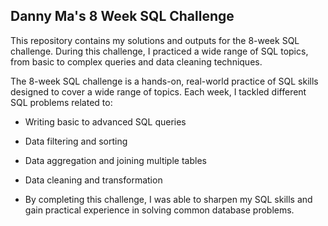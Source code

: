 ## Danny Ma's 8 Week SQL Challenge 

This repository contains my solutions and outputs for the 8-week SQL challenge. During this challenge, I practiced a wide range of SQL topics, from basic to complex queries and data cleaning techniques.

The 8-week SQL challenge is a hands-on, real-world practice of SQL skills designed to cover a wide range of topics. Each week, I tackled different SQL problems related to:
- Writing basic to advanced SQL queries
- Data filtering and sorting
- Data aggregation and joining multiple tables
- Data cleaning and transformation

- By completing this challenge, I was able to sharpen my SQL skills and gain practical experience in solving common database problems.
